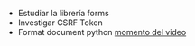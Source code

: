 * Estudiar la librería forms
* Investigar CSRF Token
* Format document python [momento del video](https://youtu.be/T1intZyhXDU?t=10318)